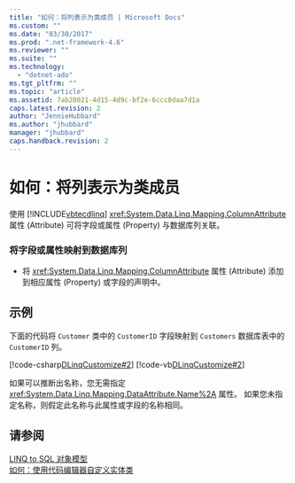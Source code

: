 ```yaml
---
title: "如何：将列表示为类成员 | Microsoft Docs"
ms.custom: ""
ms.date: "03/30/2017"
ms.prod: ".net-framework-4.6"
ms.reviewer: ""
ms.suite: ""
ms.technology: 
  - "dotnet-ado"
ms.tgt_pltfrm: ""
ms.topic: "article"
ms.assetid: 7ab28021-4d15-4d9c-bf2e-6ccc0daa7d1a
caps.latest.revision: 2
author: "JennieHubbard"
ms.author: "jhubbard"
manager: "jhubbard"
caps.handback.revision: 2
---
```

# 如何：将列表示为类成员
使用 [!INCLUDE[vbtecdlinq](../../../../../../includes/vbtecdlinq-md.md)] <xref:System.Data.Linq.Mapping.ColumnAttribute> 属性 \(Attribute\) 可将字段或属性 \(Property\) 与数据库列关联。  
  
### 将字段或属性映射到数据库列  
  
-   将 <xref:System.Data.Linq.Mapping.ColumnAttribute> 属性 \(Attribute\) 添加到相应属性 \(Property\) 或字段的声明中。  
  
## 示例  
 下面的代码将 `Customer` 类中的 `CustomerID` 字段映射到 `Customers` 数据库表中的 `CustomerID` 列。  
  
 [!code-csharp[DLinqCustomize#2](../../../../../../samples/snippets/csharp/VS_Snippets_Data/DLinqCustomize/cs/Program.cs#2)]
 [!code-vb[DLinqCustomize#2](../../../../../../samples/snippets/visualbasic/VS_Snippets_Data/DLinqCustomize/vb/Module1.vb#2)]  
  
 如果可以推断出名称，您无需指定 <xref:System.Data.Linq.Mapping.DataAttribute.Name%2A> 属性。  如果您未指定名称，则假定此名称与此属性或字段的名称相同。  
  
## 请参阅  
 [LINQ to SQL 对象模型](../../../../../../docs/framework/data/adonet/sql/linq/the-linq-to-sql-object-model.md)   
 [如何：使用代码编辑器自定义实体类](../../../../../../docs/framework/data/adonet/sql/linq/how-to-customize-entity-classes-by-using-the-code-editor.md)